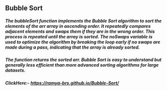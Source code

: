 ## Bubble Sort

##### The bubbleSort function implements the Bubble Sort algorithm to sort the elements of the **arr** array in ascending order. It repeatedly compares adjacent elements and swaps them if they are in the wrong order. This process is repeated until the array is sorted. The noSwaps variable is used to optimize the algorithm by breaking the loop early if no swaps are made during a pass, indicating that the array is already sorted.

##### The function returns the sorted arr. Bubble Sort is easy to understand but generally less efficient than more advanced sorting algorithms for large datasets.
##### ClickHere:- https://ramya-brs.github.io/Bubble-Sort/